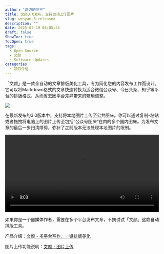 ```yaml
---
author: "路边的阿不"
title: 文颜3.0发布，支持自动上传图片
slug: wenyan-3-released
description: ""
date: 2025-02-19 08:05:43
draft: false
ShowToc: true
TocOpen: true
tags:
  - Open Source
  - 文颜
  - Software Updates
categories:
  - 项目介绍
---
```

「文颜」是一款全自动的文章排版美化工具，专为简化您的内容发布工作而设计。它可以将Markdown格式的文章快速转换为适合微信公众号、今日头条、知乎等平台的排版格式，从而省去因平台差异带来的繁琐调整。

![](https://yuzhi.tech/img/wenyan/1.jpg)

在最新发布的3.0版本中，支持将本地图片上传至公共图床。你可以通过复制-粘贴或者拖拽将电脑上的图片上传至包括“公众号图床”在内的多个国内图床。为发布文章的最后一步扫清障碍，弥补了之前版本无法处理本地图片的限制。

<p>
    <video controls width="100%">
        <source src="https://yuzhi.tech/img/wenyan/upload1.mp4" type="video/mp4">
    </video>
</p>

如果你是一个自媒体作者，需要在多个平台发布文章，不妨试试「文颜」这款自动排版工具。

产品介绍：[文颜 - 多平台写作，一键排版美化](https://yuzhi.tech/wenyan)

图片上传功能说明：[文颜 - 图片上传](https://yuzhi.tech/docs/wenyan/upload)